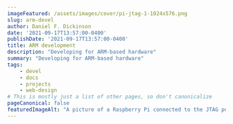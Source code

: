 ```yaml
---
imageFeatured: /assets/images/cover/pi-jtag-1-1024x576.png
slug: arm-devel
author: Daniel F. Dickinson
date: '2021-09-17T13:57:00-0400'
publishDate: '2021-09-17T13:57:00-0400'
title: ARM development
description: "Developing for ARM-based hardware"
summary: "Developing for ARM-based hardware"
tags:
    - devel
    - docs
    - projects
    - web-design
# This is mostly just a list of other pages, so don't canonicalize
pageCanonical: false
featuredImageAlt: "A picture of a Raspberry Pi connected to the JTAG port of Netgear router, with special effects added"
---
```

